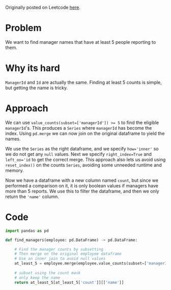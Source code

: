 Originally posted on Leetcode [here](https://leetcode.com/problems/managers-with-at-least-5-direct-reports/solutions/6105202/merging-on-the-original-dataframe-to-get-the-names).


# Problem
We want to find manager names that have at least 5 people reporting to them.

# Why its hard
`ManagerId` and `Id` are actually the same. Finding at least 5 counts is simple, but getting the name is tricky.

# Approach
We can use `value_counts(subset=['managerId']) >= 5` to find the eligible `managerId`'s. This produces a `Series` where `managerId` has become the index. Using `pd.merge` we can now join on the original dataframe to yield the names. 

We use the `Series` as the right dataframe, and we specify `how='inner'` so we do not get any `null` values. Next we specify `right_index=True` and `left_on='id` to get the correct merge. This approach also lets us avoid using `reset_index()` on the counts `Series`, avoiding some unneeded runtime and memory.

Now we have a dataframe with a new column named `count`, but since we performed a comparison on it, it is only boolean values if managers have more than 5 reports. We use this to filter the dataframe, and then we only return the `'name'` column.

# Code
```python
import pandas as pd

def find_managers(employee: pd.DataFrame) -> pd.DataFrame:

    # Find the manager counts by subsetting
    # Then merge on the original employee dataframe
    # Use an inner join to avoid null values
    at_least_5 = employee.merge(employee.value_counts(subset=['managerId']) >= 5 , how='inner', right_index=True, left_on='id')
    
    # subset using the count mask
    # only keep the name
    return at_least_5[at_least_5['count']][['name']]
```
